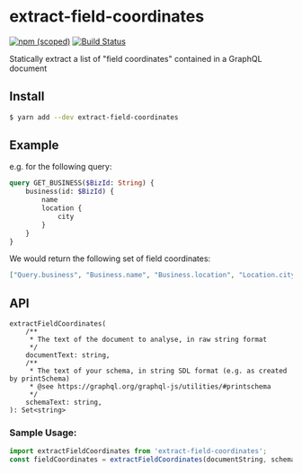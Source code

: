 # extract-field-coordinates

[![npm (scoped)](https://img.shields.io/npm/v/@sharkcore/extract-field-coordinates.svg)](https://yarn.pm/@sharkcore/extract-field-coordinates)
[![Build Status](https://travis-ci.org/sharkcore/extract-field-coordinates.svg?branch=master)](https://travis-ci.org/sharkcore/extract-field-coordinates)

Statically extract a list of "field coordinates" contained in a GraphQL document

## Install

```bash
$ yarn add --dev extract-field-coordinates
```

## Example

e.g. for the following query:

```graphql
query GET_BUSINESS($BizId: String) {
    business(id: $BizId) {
        name
        location {
            city
        }
    }
}
```

We would return the following set of field coordinates:

```json
["Query.business", "Business.name", "Business.location", "Location.city"]
```

## API

```
extractFieldCoordinates(
    /**
     * The text of the document to analyse, in raw string format
     */
    documentText: string,
    /**
     * The text of your schema, in string SDL format (e.g. as created by printSchema)
     * @see https://graphql.org/graphql-js/utilities/#printschema
     */
    schemaText: string,
): Set<string>
```

### Sample Usage:

```js
import extractFieldCoordinates from 'extract-field-coordinates';
const fieldCoordinates = extractFieldCoordinates(documentString, schemaText);
```
